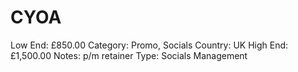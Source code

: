 # CYOA

Low End: £850.00
Category: Promo, Socials
Country: UK
High End: £1,500.00
Notes: p/m retainer
Type: Socials Management
